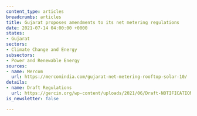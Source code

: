 ```yaml
---
content_type: articles
breadcrumbs: articles
title: Gujarat proposes amendments to its net metering regulations
date: 2021-07-14 04:00:00 +0000
states:
- Gujarat
sectors:
- Climate Change and Energy
subsectors:
- Power and Renewable Energy
sources:
- name: Mercom
  url: https://mercomindia.com/gujarat-net-metering-rooftop-solar-10/
details:
- name: Draft Regulations
  url: https://gercin.org/wp-content/uploads/2021/06/Draft-NOTIFICATION-NO.-___-OF-2021-29.06.2021.pdf
is_newsletter: false

---
```


